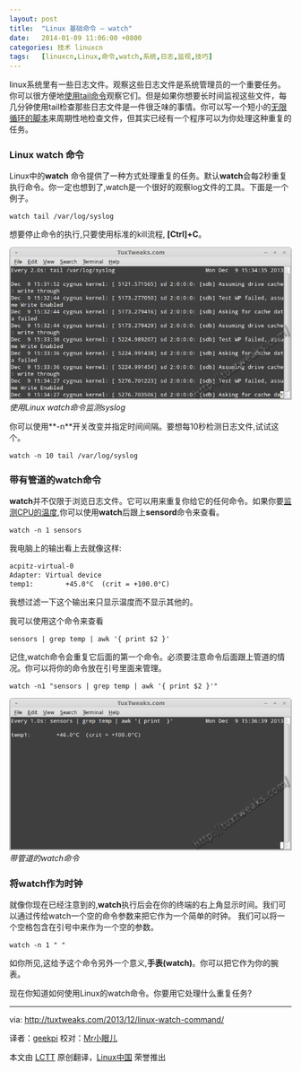 ```yaml
---
layout: post
title:	"Linux 基础命令 – watch"
date:	2014-01-09 11:06:00 +0800 
categories:	技术 linuxcn 
tags:	[linuxcn,Linux,命令,watch,系统,日志,监视,技巧]
---
```



linux系统里有一些日志文件。观察这些日志文件是系统管理员的一个重要任务。你可以很方便地[使用tail命令](http://tuxtweaks.com/2011/02/command-line-basics-head-and-tail/)观察它们。但是如果你想要长时间监视这些文件，每几分钟使用tail检查那些日志文件是一件很乏味的事情。你可以写一个短小的[无限循环的脚本](http://tuxtweaks.com/2012/01/creating-a-terminal-window-clock/)来周期性地检查文件，但其实已经有一个程序可以为你处理这种重复的任务。


### Linux watch 命令


Linux中的**watch** 命令提供了一种方式处理重复的任务。默认**watch**会每2秒重复执行命令。你一定也想到了,watch是一个很好的观察log文件的工具。下面是一个例子。



```
watch tail /var/log/syslog

```

想要停止命令的执行,只要使用标准的kill流程, **[Ctrl]+C**。


![使用Linux watch命令监测syslog](/Asserts/Images/album/201401/09/101331cgxukeukkr2l2x21.png) *使用Linux watch命令监测syslog*


你可以使用**-n**开关改变并指定时间间隔。要想每10秒检测日志文件,试试这个。



```
watch -n 10 tail /var/log/syslog

```

### 带有管道的watch命令


**watch**并不仅限于浏览日志文件。它可以用来重复你给它的任何命令。如果你要[监测CPU的温度](http://tuxtweaks.com/2008/08/how-to-control-fan-speeds-in-ubuntu/),你可以使用**watch**后跟上**sensord**命令来查看。



```
watch -n 1 sensors

```

我电脑上的输出看上去就像这样:



```
acpitz-virtual-0
Adapter: Virtual device
temp1:        +45.0°C  (crit = +100.0°C)

```

我想过滤一下这个输出来只显示温度而不显示其他的。


我可以使用这个命令来查看



```
sensors | grep temp | awk '{ print $2 }'

```

记住,watch命令会重复它后面的第一个命令。必须要注意命令后面跟上管道的情况。你可以将你的命令放在引号里面来管理。



```
watch -n1 "sensors | grep temp | awk '{ print $2 }'"

```

![带管道的watch命令](/Asserts/Images/album/201401/09/101332ww7g1bkng1btg4gb.png) *带管道的watch命令*


### 将watch作为时钟


就像你现在已经注意到的,**watch**执行后会在你的终端的右上角显示时间。我们可以通过传给watch一个空的命令参数来把它作为一个简单的时钟。 我们可以将一个空格包含在引号中来作为一个空的参数。



```
watch -n 1 " "

```

如你所见,这给予这个命令另外一个意义,**手表(watch)**。你可以把它作为你的腕表。


现在你知道如何使用Linux的watch命令。你要用它处理什么重复任务?




---


via: <http://tuxtweaks.com/2013/12/linux-watch-command/>


译者：[geekpi](https://github.com/geekpi) 校对：[Mr小眼儿](http://blog.csdn.net/tinyeyeser)


本文由 [LCTT](https://github.com/LCTT/TranslateProject) 原创翻译，[Linux中国](http://linux.cn/) 荣誉推出
